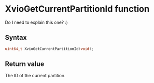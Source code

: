 # XvioGetCurrentPartitionId function
Do I need to explain this one? :)

## Syntax
```cpp title='C++'
uint64_t XvioGetCurrentPartitionId(void);
```

## Return value
The ID of the current partition.